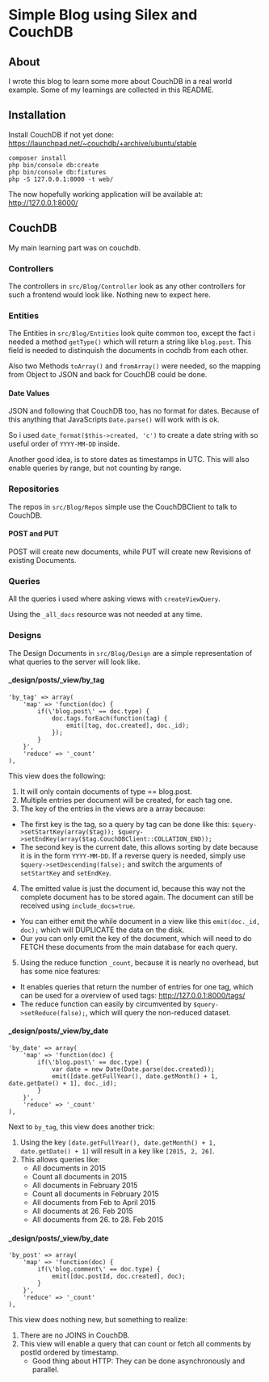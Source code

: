 # Simple Blog using Silex and CouchDB

## About

I wrote this blog to learn some more about CouchDB in a real world example.
Some of my learnings are collected in this README.

## Installation

Install CouchDB if not yet done: https://launchpad.net/~couchdb/+archive/ubuntu/stable

```
composer install
php bin/console db:create
php bin/console db:fixtures
php -S 127.0.0.1:8000 -t web/
```

The now hopefully working application will be available at: http://127.0.0.1:8000/

## CouchDB

My main learning part was on couchdb.


### Controllers

The controllers in `src/Blog/Controller` look as any other controllers for such a frontend would look like. Nothing new to expect here.

### Entities

The Entities in `src/Blog/Entities` look quite common too, except the fact i needed a method `getType()` which will return a string like `blog.post`. This field is needed to distinquish the documents in cochdb from each other.

Also two Methods `toArray()` and `fromArray()` were needed, so the mapping from Object to JSON and back for CouchDB could be done.

#### Date Values

JSON and following that CouchDB too, has no format for dates. Because of this anything that JavaScripts `Date.parse()` will work with is ok.

So i used `date_format($this->created, 'c')` to create a date string with so useful order of `YYYY-MM-DD` inside.

Another good idea, is to store dates as timestamps in UTC. This will also enable queries by range, but not counting by range.

### Repositories

The repos in `src/Blog/Repos` simple use the CouchDBClient to talk to CouchDB.

#### POST and PUT

POST will create new documents, while PUT will create new Revisions of existing Documents.

### Queries

All the queries i used where asking views with `createViewQuery`.

Using the `_all_docs` resource was not needed at any time.

### Designs

The Design Documents in `src/Blog/Design` are a simple representation of what queries to the server will look like.

#### _design/posts/_view/by_tag

```
'by_tag' => array(
    'map' => 'function(doc) {
        if(\'blog.post\' == doc.type) {
            doc.tags.forEach(function(tag) {
                emit([tag, doc.created], doc._id);
            });
        }
    }',
    'reduce' => '_count'
),
```

This view does the following:

1. It will only contain documents of type == blog.post.
2. Multiple entries per document will be created, for each tag one.
3. The key of the entries in the views are a array because:
  * The first key is the tag, so a query by tag can be done like this:
        ```
        $query->setStartKey(array($tag));
        $query->setEndKey(array($tag.CouchDBClient::COLLATION_END));
        ```
  * The second key is the current date, this allows sorting by date because it is in the form `YYYY-MM-DD`.
      If a reverse query is needed, simply use `$query->setDescending(false);` and switch the arguments of `setStartKey` and `setEndKey`.
4. The emitted value is just the document id, because this way not the complete document has to be stored again.
   The document can still be received using `include_docs=true`.
  * You can either emit the while document in a view like this `emit(doc._id, doc);` which will DUPLICATE the data on the disk.
  * Our you can only emit the key of the document, which will need to do FETCH these documents from the main database for each query.
5. Using the reduce function `_count`, because it is nearly no overhead, but has some nice features:
  * It enables queries that return the number of entries for one tag, which can be used for a overview of used tags: http://127.0.0.1:8000/tags/
  * The reduce function can easily by circumvented by `$query->setReduce(false);`, which will query the non-reduced dataset.


#### _design/posts/_view/by_date

```
'by_date' => array(
    'map' => 'function(doc) {
        if(\'blog.post\' == doc.type) {
            var date = new Date(Date.parse(doc.created));
            emit([date.getFullYear(), date.getMonth() + 1, date.getDate() + 1], doc._id);
        }
    }',
    'reduce' => '_count'
),
```

Next to `by_tag`, this view does another trick:

1. Using the key `[date.getFullYear(), date.getMonth() + 1, date.getDate() + 1]` will result in a key like `[2015, 2, 26]`.
2. This allows queries like:
    * All documents in 2015
    * Count all documents in 2015
    * All documents in February 2015
    * Count all documents in February 2015
    * All documents from Feb to April 2015
    * All documents at 26. Feb 2015
    * All documents from 26. to 28. Feb 2015


#### _design/posts/_view/by_date

```
'by_post' => array(
    'map' => 'function(doc) {
        if(\'blog.comment\' == doc.type) {
            emit([doc.postId, doc.created], doc);
        }
    }',
    'reduce' => '_count'
),
```

This view does nothing new, but something to realize:

1. There are no JOINS in CouchDB.
2. This view will enable a query that can count or fetch all comments by postId ordered by timestamp.
    * Good thing about HTTP: They can be done asynchronously and parallel.
